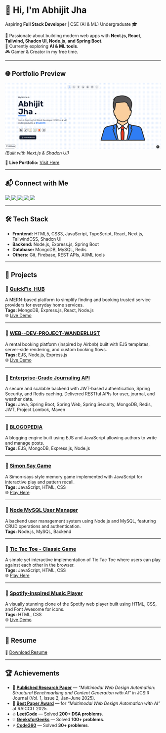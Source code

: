 # 👋 Hi, I'm Abhijit Jha  

Aspiring **Full Stack Developer** | CSE (AI & ML) Undergraduate 🎓  

🚀 Passionate about building modern web apps with **Next.js, React, Tailwind, Shadcn UI, Node.js, and Spring Boot**.  
🌱 Currently exploring **AI & ML tools**.  
🎮 Gamer & Creator in my free time.  

---

## 🌐 Portfolio Preview  

![Portfolio Screenshot](./public/demo.png)  
*(Built with Next.js & Shadcn UI)*  

🔗 **Live Portfolio:** [Visit Here](https://abhijitjhaportfolio.vercel.app/)  

---

## 📬 Connect with Me  

<p align="left">
  <a href="https://www.linkedin.com/in/abhijit-jha-95191526b" target="_blank">
    <img src="https://img.shields.io/badge/LinkedIn-0A66C2?style=for-the-badge&logo=linkedin&logoColor=white"/>
  </a>
  <a href="https://github.com/abhijit1901" target="_blank">
    <img src="https://img.shields.io/badge/GitHub-181717?style=for-the-badge&logo=github&logoColor=white"/>
  </a>
  <a href="https://leetcode.com/u/Abhijit_Jha2003/" target="_blank">
    <img src="https://img.shields.io/badge/LeetCode-FFA116?style=for-the-badge&logo=leetcode&logoColor=white"/>
  </a>
  <a href="https://www.geeksforgeeks.org/user/abhijitjrnaw/" target="_blank">
    <img src="https://img.shields.io/badge/GeeksforGeeks-2F8D46?style=for-the-badge&logo=geeksforgeeks&logoColor=white"/>
  </a>
  <a href="https://www.instagram.com/abhijitjha__22/" target="_blank">
    <img src="https://img.shields.io/badge/Instagram-E4405F?style=for-the-badge&logo=instagram&logoColor=white"/>
  </a>
</p>  

---

## 🛠️ Tech Stack  

- **Frontend:** HTML5, CSS3, JavaScript, TypeScript, React, Next.js, TailwindCSS, Shadcn UI  
- **Backend:** Node.js, Express.js, Spring Boot  
- **Database:** MongoDB, MySQL, Redis  
- **Others:** Git, Firebase, REST APIs, AI/ML tools  

---

## 💼 Projects  

### 🔹 [QuickFix_HUB](https://github.com/abhijit1901/QuickFix_HUB)  
A MERN-based platform to simplify finding and booking trusted service providers for everyday home services.  
**Tags:** MongoDB, Express.js, React, Node.js  
🌐 [Live Demo](https://quickfix-hub-1.onrender.com/)  

---

### 🔹 [WEB--DEV-PROJECT-WANDERLUST](https://github.com/abhijit1901/WEB--DEV-PROJECT-WANDERLUST)  
A rental booking platform (inspired by Airbnb) built with EJS templates, server-side rendering, and custom booking flows.  
**Tags:** EJS, Node.js, Express.js  
🌐 [Live Demo](https://backend-h6p7.onrender.com/)  

---

### 🔹 [Enterprise-Grade Journaling API](https://github.com/abhijit1901/Enterprise-Grade-Journaling-API)  
A secure and scalable backend with JWT-based authentication, Spring Security, and Redis caching. Delivered RESTful APIs for user, journal, and weather data.  
**Tags:** Java, Spring Boot, Spring Web, Spring Security, MongoDB, Redis, JWT, Project Lombok, Maven  

---

### 🔹 [BLOGOPEDIA](https://github.com/abhijit1901/BLOGOPEDIA)  
A blogging engine built using EJS and JavaScript allowing authors to write and manage posts.  
**Tags:** EJS, MongoDB, Express.js, Node.js  

---

### 🔹 [Simon Say Game](https://github.com/abhijit1901/Simon_say-_game)  
A Simon-says style memory game implemented with JavaScript for interactive play and pattern recall.  
**Tags:** JavaScript, HTML, CSS  
🌐 [Play Here](https://abhijit1901.github.io/Simon_say-_game/)  

---

### 🔹 [Node MySQL User Manager](https://github.com/abhijit1901/node-mysql-user-manager)  
A backend user management system using Node.js and MySQL, featuring CRUD operations and authentication.  
**Tags:** Node.js, MySQL, Backend  

---

### 🔹 [Tic Tac Toe - Classic Game](https://github.com/abhijit1901/Tic-Tac-Toe)  
A simple yet interactive implementation of Tic Tac Toe where users can play against each other in the browser.  
**Tags:** JavaScript, HTML, CSS  
🌐 [Play Here](https://abhijit1901.github.io/tic-tac-toe-using-HTML-CSS-and-JAVASCRIPT/)  

---

### 🔹 [Spotify-inspired Music Player](https://github.com/abhijit1901/Spotify-clone)  
A visually stunning clone of the Spotify web player built using HTML, CSS, and Font Awesome for icons.  
**Tags:** HTML, CSS  
🌐 [Live Demo](https://abhijit1901.github.io/Spotify-clone/)  

---

## 📄 Resume  

📌 [Download Resume](./public/ABHIJIT_JHA_RESUME_UPDATED.pdf)  

---

## 🏆 Achievements  

- 📰 **[Published Research Paper](https://www.jisuniversity.ac.in/pdf/publish-paper/p124.pdf)** — *“Multimodal Web Design Automation: Structural Benchmarking and Content Generation with AI”* in JCSIR Journal (Vol. 1, Issue 2, Jan–June 2025).  
- 🥇 **[Best Paper Award](https://www.linkedin.com/feed/update/urn:li:activity:7343717650088267778/)** — for *“Multimodal Web Design Automation with AI”* at RAICCIT 2025.  
- 🔥 **[LeetCode](https://leetcode.com/u/Abhijit_Jha2003/)** — Solved **200+ DSA problems**.  
- 💡 **[GeeksforGeeks](https://www.geeksforgeeks.org/user/abhijitjrnaw/)** — Solved **100+ problems**.  
- ⚡ **[Code360](https://www.naukri.com/code360/profile/3a950343-09ea-44fa-9c90-995a3bd592a2)** — Solved **30+ problems**.  


